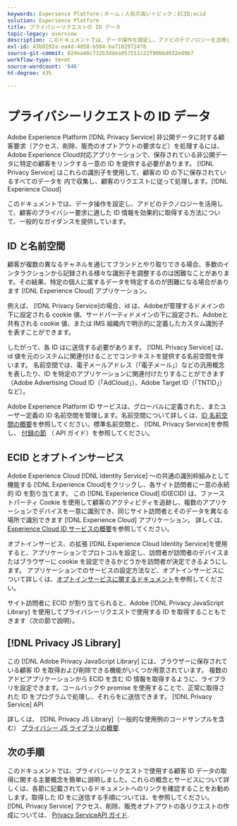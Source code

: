 ```yaml
---
keywords: Experience Platform；ホーム；人気の高いトピック；ECID;ecid
solution: Experience Platform
title: プライバシーリクエストの ID データ
topic-legacy: overview
description: このドキュメントでは、データ操作を設定し、アドビのテクノロジーを活用して、顧客のプライバシー要求に適した ID 情報を効果的に取得する方法について、一般的なガイダンスを提供しています。
exl-id: 43b0292a-ea4d-4858-b584-ba71029724f6
source-git-commit: 82dea48c732b3ddea957511c22f90bbd032ed9b7
workflow-type: tm+mt
source-wordcount: '646'
ht-degree: 43%

---
```


# プライバシーリクエストの ID データ

Adobe Experience Platform [!DNL Privacy Service] 非公開データに対する顧客要求（アクセス、削除、販売のオプトアウトの要求など）を処理するには、Adobe Experience Cloud対応アプリケーションで、保存されている非公開データに特定の顧客をリンクする一意の ID を提供する必要があります。 [!DNL Privacy Service] はこれらの識別子を使用して、顧客の ID の下に保存されているすべてのデータを 内で収集し、顧客のリクエストに従って処理します。[!DNL Experience Cloud]

このドキュメントでは、データ操作を設定し、アドビのテクノロジーを活用して、顧客のプライバシー要求に適した ID 情報を効果的に取得する方法について、一般的なガイダンスを提供しています。

## ID と名前空間

顧客が複数の異なるチャネルを通じてブランドとやり取りできる場合、多数のインタラクションから記録される様々な識別子を調整するのは困難なことがあります。その結果、特定の個人に属するデータを特定するのが困難になる場合があります [!DNL Experience Cloud] アプリケーション。

例えば、 [!DNL Privacy Service]の場合、id は、Adobeが管理するドメインの下に設定される cookie 値、サードパーティドメインの下に設定され、Adobeと共有される cookie 値、または IMS 組織内で明示的に定義したカスタム識別子を表すことができます。

したがって、各 ID はに送信する必要があります。 [!DNL Privacy Service] は、id 値を元のシステムに関連付けることでコンテキストを提供する名前空間を伴います。 名前空間では、電子メールアドレス（「電子メール」）などの汎用概念を表したり、ID を特定のアプリケーションに関連付けたりすることができます（Adobe Advertising Cloud ID（「AdCloud」）、Adobe Target ID（「TNTID」）など）。

Adobe Experience Platform ID サービスは、グローバルに定義された、またユーザー定義の ID 名前空間を管理します。名前空間について詳しくは、[ID 名前空間の概要](../identity-service/namespaces.md)を参照してください。標準名前空間と、 [!DNL Privacy Service]を参照し、 [付録の節](api/appendix.md) （ API ガイド）を参照してください。

## ECID とオプトインサービス

Adobe Experience Cloud [!DNL Identity Service] ～の共通の識別枠組みとして機能する [!DNL Experience Cloud]をクリックし、各サイト訪問者に一意の永続的 ID を割り当てます。 この [!DNL Experience Cloud] ID(ECID) は、ファーストパーティ Cookie を使用して顧客のアクティビティを追跡し、複数のアプリケーションでデバイスを一意に識別でき、同じサイト訪問者とそのデータを異なる場所で識別できます [!DNL Experience Cloud] アプリケーション。 詳しくは、[Experience Cloud ID サービスの概要](https://experienceleague.adobe.com/docs/id-service/using/intro/overview.html?lang=ja)を参照してください。

オプトインサービス、の拡張 [!DNL Experience Cloud Identity Service]を使用すると、アプリケーションでプロトコルを設定し、訪問者が訪問者のデバイスまたはブラウザーに cookie を設定できるかどうかを訪問者が決定できるようにします。 アプリケーションでのサービスの設定方法など、オプトインサービスについて詳しくは、[オプトインサービスに関するドキュメント](https://experienceleague.adobe.com/docs/id-service/using/implementation/opt-in-service/optin-overview.html?lang=ja)を参照してください。

サイト訪問者に ECID が割り当てられると、Adobe [!DNL Privacy JavaScript Library] を使用してプライバシーリクエストで使用する ID を取得することもできます（次の節で説明）。

## [!DNL Privacy JS Library]

この [!DNL Adobe Privacy JavaScript Library] には、ブラウザーに保存されている顧客 ID を取得および削除できる機能がいくつか用意されています。 複数のアドビアプリケーションから ECID を含む ID 情報を取得するように、ライブラリを設定できます。コールバックや promise を使用することで、正常に取得された ID をプログラムで処理し、それらをに送信できます。 [!DNL Privacy Service] API

詳しくは、 [!DNL Privacy JS Library]（一般的な使用例のコードサンプルを含む） [プライバシー JS ライブラリの概要](js-library.md).

## 次の手順

このドキュメントでは、プライバシーリクエストで使用する顧客 ID データの取得に関する主要概念を簡単に説明しました。これらの概念とサービスについて詳しくは、各節に記載されているドキュメントへのリンクを確認することをお勧めします。取得した ID をに送信する手順については、を参照してください。 [!DNL Privacy Service] アクセス、削除、販売オプトアウトの各リクエストの作成については、 [Privacy ServiceAPI ガイド](api/overview.md).
